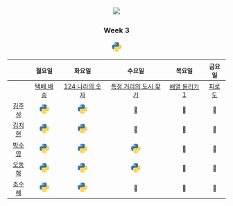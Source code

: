 <div align="center">
  <h3><img src="https://user-images.githubusercontent.com/46666296/133788774-1bba4108-db05-4d35-88ac-e355f29040a0.png"></h3>

  ### <center>**Week 3**</center>
  <!--Python-->
  <img src="https://raw.githubusercontent.com/vscode-icons/vscode-icons/master/icons/file_type_python.svg" height="25"/>
  
  <!--문제를 풀었으면 위의 아이콘을 복사해서 붙여넣기-->
  <!--링크 삽입할 때 Forked Repo(개인 저장소)가 아닌 Remote Repo(원본 저장소) 주소를 붙여넣을 것-->
  ||월요일|화요일|수요일|목요일|금요일|
  |:---------------:|:---------------:|:---------------:|:---------------:|:---------------:|:---------------:|
  ||[택배 배송](https://www.acmicpc.net/problem/5972)|[124 나라의 숫자](https://school.programmers.co.kr/learn/courses/30/lessons/12899)|[특정 거리의 도시 찾기](https://www.acmicpc.net/problem/18352)|[배열 돌리기1](https://www.acmicpc.net/problem/16926)|[피로도](https://school.programmers.co.kr/learn/courses/30/lessons/87946)|
  |[김주성](https://github.com/kjs2109)| [<img src="https://raw.githubusercontent.com/vscode-icons/vscode-icons/master/icons/file_type_python.svg" height="25"/>](./BOJ5972_김주성.py) | [<img src="https://raw.githubusercontent.com/vscode-icons/vscode-icons/master/icons/file_type_python.svg" height="25"/>](./124_나라의_숫자_김주성.py) | 🧠 | 🧠 | 🧠 |
  |[김지현](https://github.com/codehyunn)| [<img src="https://raw.githubusercontent.com/vscode-icons/vscode-icons/master/icons/file_type_python.svg" height="25"/>](./BOJ5972_김지현.py) | [<img src="https://raw.githubusercontent.com/vscode-icons/vscode-icons/master/icons/file_type_python.svg" height="25"/>](./124_나라의_숫자_김지현.py) | 🧠 | 🧠 | 🧠 |
  |[박수영](https://github.com/nstalways)| [<img src="https://raw.githubusercontent.com/vscode-icons/vscode-icons/master/icons/file_type_python.svg" height="25"/>](./BOJ5972_박수영.py) | [<img src="https://raw.githubusercontent.com/vscode-icons/vscode-icons/master/icons/file_type_python.svg" height="25"/>](./124_나라의_숫자_박수영.py) | [<img src="https://raw.githubusercontent.com/vscode-icons/vscode-icons/master/icons/file_type_python.svg" height="25"/>](./BOJ18352_박수영.py) | 🧠 | 🧠 |
  |[오동혁](https://github.com/97DongHyeokOH)|[<img src="https://raw.githubusercontent.com/vscode-icons/vscode-icons/master/icons/file_type_python.svg" height="25"/>](./BOJ5972_오동혁.py)|[<img src="https://raw.githubusercontent.com/vscode-icons/vscode-icons/master/icons/file_type_python.svg" height="25"/>](./124_나라의_숫자_오동혁.py)|[<img src="https://raw.githubusercontent.com/vscode-icons/vscode-icons/master/icons/file_type_python.svg" height="25"/>](./BOJ18352_오동혁.py)| 🧠 | 🧠 |
  |[조수혜](https://github.com/suhyehye)| <img src="https://raw.githubusercontent.com/vscode-icons/vscode-icons/master/icons/file_type_python.svg" height="25"/> | <img src="https://raw.githubusercontent.com/vscode-icons/vscode-icons/master/icons/file_type_python.svg" height="25"/> | 🧠 | 🧠 | 🧠 |
</div>
